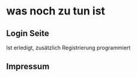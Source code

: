 # was noch zu tun ist

## Login Seite
Ist erledigt, zusätzlich Registrierung programmiert
## Impressum
